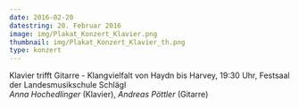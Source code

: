 ```yaml
---
date: 2016-02-20
datestring: 20. Februar 2016
image: img/Plakat_Konzert_Klavier.png
thumbnail: img/Plakat_Konzert_Klavier_th.png
type: konzert
---
```


Klavier trifft Gitarre - Klangvielfalt von Haydn bis Harvey, 19:30 Uhr, Festsaal der Landesmusikschule Schlägl  
_Anna Hochedlinger_ (Klavier), _Andreas Pöttler_ (Gitarre)